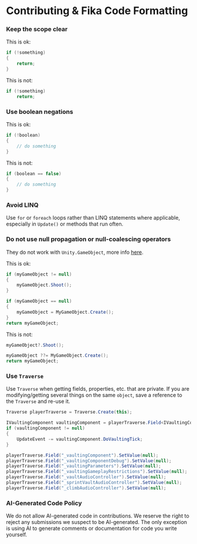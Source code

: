 # Contributing & Fika Code Formatting

### Keep the scope clear

This is ok:
```cs
if (!something)
{
    return;
}
```
This is not:
```cs
if (!something)
    return;
```

### Use boolean negations

This is ok:
```cs
if (!boolean)
{
    // do something
}
```
This is not:
```cs
if (boolean == false)
{
    // do something
}
```

### Avoid LINQ

Use `for` or `foreach` loops rather than LINQ statements where applicable, especially in `Update()` or methods that run often.

### Do not use null propagation or null-coalescing operators

They do not work with `Unity.GameObject`, more info [here](https://discussions.unity.com/t/usage-of-null-propagation-on-unity-objects-is-incorrect/880951).

This is ok:
```cs
if (myGameObject != null)
{
    myGameObject.Shoot();
}

if (myGameObject == null)
{
    myGameObject = MyGameObject.Create();
}
return myGameObject;
```
This is not:
```cs
myGameObject?.Shoot();

myGameObject ??= MyGameObject.Create();
return myGameObject;
```

### Use `Traverse`

Use `Traverse` when getting fields, properties, etc. that are private. If you are modifying/getting several things on the same `object`, save a reference to the `Traverse` and re-use it.

```cs
Traverse playerTraverse = Traverse.Create(this);

IVaultingComponent vaultingComponent = playerTraverse.Field<IVaultingComponent>("_vaultingComponent").Value;
if (vaultingComponent != null)
{
    UpdateEvent -= vaultingComponent.DoVaultingTick;
}

playerTraverse.Field("_vaultingComponent").SetValue(null);
playerTraverse.Field("_vaultingComponentDebug").SetValue(null);
playerTraverse.Field("_vaultingParameters").SetValue(null);
playerTraverse.Field("_vaultingGameplayRestrictions").SetValue(null);
playerTraverse.Field("_vaultAudioController").SetValue(null);
playerTraverse.Field("_sprintVaultAudioController").SetValue(null);
playerTraverse.Field("_climbAudioController").SetValue(null);
```

### AI-Generated Code Policy

We do not allow AI-generated code in contributions. We reserve the right to reject any submissions we suspect to be AI-generated.
The only exception is using AI to generate comments or documentation for code you write yourself.
